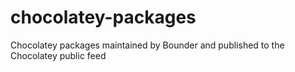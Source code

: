 # chocolatey-packages
Chocolatey packages maintained by Bounder and published to the Chocolatey public feed
